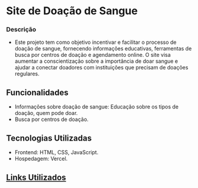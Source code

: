 # Site de Doação de Sangue

### Descrição
- Este projeto tem como objetivo incentivar e facilitar o processo de doação de sangue, fornecendo informações educativas, ferramentas de busca por centros de doação e agendamento online. O site visa aumentar a conscientização sobre a importância de doar sangue e ajudar a conectar doadores com instituições que precisam de doações regulares.

## Funcionalidades
 - Informações sobre doação de sangue: Educação sobre os tipos de doação, quem pode doar.
 - Busca por centros de doação.
 
## Tecnologias Utilizadas
- Frontend: HTML, CSS, JavaScript.
- Hospedagem:  Vercel.

##  [Links  Utilizados](https://docs.google.com/document/d/1ct2PoPs_JDdjFpU7ewL3c4Cu7wpF58WVzXKZGJipJxM/edit)
